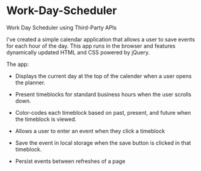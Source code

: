 # Work-Day-Scheduler
Work Day Scheduler using Third-Party APIs

I've created a simple calendar application that allows a user to save events for each hour of the day. This app runs in the browser and features dynamically updated HTML and CSS powered by jQuery.

The app:

* Displays the current day at the top of the calender when a user opens the planner.
 
* Present timeblocks for standard business hours when the user scrolls down.
 
* Color-codes each timeblock based on past, present, and future when the timeblock is viewed.
 
* Allows a user to enter an event when they click a timeblock

* Save the event in local storage when the save button is clicked in that timeblock.

* Persist events between refreshes of a page
